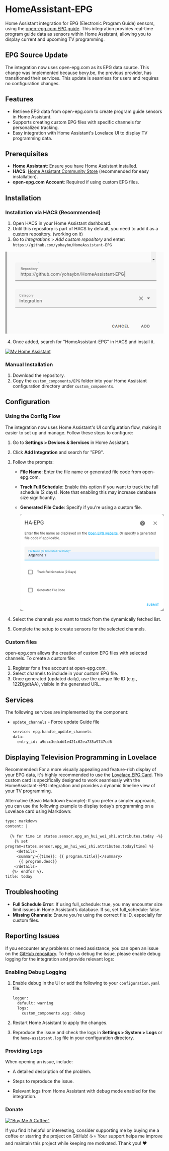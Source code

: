 # HomeAssistant-EPG

Home Assistant integration for EPG (Electronic Program Guide) sensors, using the [open-epg.com EPG guide](https://www.open-epg.com/app/index.php). This integration provides real-time program guide data as sensors within Home Assistant, allowing you to display current and upcoming TV programming.

## EPG Source Update

The integration now uses open-epg.com as its EPG data source. This change was implemented because bevy.be, the previous provider, has transitioned their services. This update is seamless for users and requires no configuration changes.

## Features
- Retrieve EPG data from open-epg.com to create program guide sensors in Home Assistant.
- Supports creating custom EPG files with specific channels for personalized tracking.
- Easy integration with Home Assistant's Lovelace UI to display TV programming data.

## Prerequisites
- **Home Assistant**: Ensure you have Home Assistant installed.
- **HACS**: [Home Assistant Community Store](https://hacs.xyz/) (recommended for easy installation).
- **open-epg.com Account**: Required if using custom EPG files.
  
## Installation 

### Installation via HACS (Recommended)
1. Open HACS in your Home Assistant dashboard.
2. Until this repository is part of HACS by default, you need to add it as a custom repository. (working on it)
3. Go to *Integrations* > *Add custom repository* and enter:  ``` https://github.com/yohaybn/HomeAssistant-EPG ```


![Adding custom repository](/images/custom_repo.png)

4. Once added, search for "HomeAssistant-EPG" in HACS and install it.

[![My Home Assistant](https://my.home-assistant.io/badges/hacs_repository.svg)](https://my.home-assistant.io/redirect/hacs_repository/?repository=HomeAssistant-EPG&owner=yohaybn)

### Manual Installation
1. Download the repository.
2. Copy the `custom_components/EPG` folder into your Home Assistant configuration directory under `custom_components`.



## Configuration

### Using the Config Flow

The integration now uses Home Assistant's UI configuration flow, making it easier to set up and manage. Follow these steps to configure:

1.  Go to **Settings > Devices & Services** in Home Assistant.
    
2.  Click **Add Integration** and search for "EPG".
    
3.  Follow the prompts:
    
    -   **File Name**: Enter the file name or generated file code from open-epg.com.
        
    -   **Track Full Schedule**: Enable this option if you want to track the full schedule (2 days). Note that enabling this may increase database size significantly.
        
    -   **Generated File Code**: Specify if you're using a custom file.
  
        ![Config flow](/images/config_flow.png)
        
4.  Select the channels you want to track from the dynamically fetched list.
    
5.  Complete the setup to create sensors for the selected channels.

### Custom files
open-epg.com allows the creation of custom EPG files with selected channels. To create a custom file:
1. Register for a free account at open-epg.com.
2. Select channels to include in your custom EPG file.
3. Once generated (updated daily), use the unique file ID (e.g., 122DjgdtAA), visible in the generated URL.


## Services

The following services are implemented by the component:
- `update_channels` - Force update Guide file
    ```
    service: epg.handle_update_channels
    data:
      entry_id: a9dcc3edcdd1e421c62ea735a9747cd6
    ```


## Displaying Television Programming in Lovelace
Recommended: For a more visually appealing and feature-rich display of your EPG data, it's highly recommended to use the [Lovelace EPG Card](https://github.com/yohaybn/lovelace-epg-card).  This custom card is specifically designed to work seamlessly with the HomeAssistant-EPG integration and provides a dynamic timeline view of your TV programming.

Alternative (Basic Markdown Example):  If you prefer a simpler approach, you can use the following example to display today’s programming on a Lovelace card using Markdown:

```
type: markdown
content: |

  {% for time in states.sensor.epg_an_hui_wei_shi.attributes.today -%}
    {% set program=states.sensor.epg_an_hui_wei_shi.attributes.today[time] %}
     <details>  
     <summary>{{time}}: {{ program.title}}</summary>
      {{ program.desc}}
    </details>
   {%- endfor %}.
title: today

```
## Troubleshooting
- **Full Schedule Error**: If using full_schedule: true, you may encounter size limit issues in Home Assistant’s database. If so, set full_schedule: false.
- **Missing Channels**: Ensure you’re using the correct file ID, especially for custom files.


## Reporting Issues

If you encounter any problems or need assistance, you can open an issue on the [GitHub repository](https://github.com/yohaybn/HomeAssistant-EPG/issues). To help us debug the issue, please enable debug logging for the integration and provide relevant logs:

### Enabling Debug Logging

1.  Enable debug in the UI or add the following to your `configuration.yaml` file:
    
    ```
    logger:
      default: warning
      logs:
        custom_components.epg: debug
    ```
    
2.  Restart Home Assistant to apply the changes.
    
3.  Reproduce the issue and check the logs in **Settings > System > Logs** or the `home-assistant.log` file in your configuration directory.
    

### Providing Logs

When opening an issue, include:

-   A detailed description of the problem.
    
-   Steps to reproduce the issue.
    
-   Relevant logs from Home Assistant with debug mode enabled for the integration.


### Donate
[!["Buy Me A Coffee"](https://www.buymeacoffee.com/assets/img/custom_images/orange_img.png)](https://www.buymeacoffee.com/yohaybn)

If you find it helpful or interesting, consider supporting me by buying me a coffee or starring the project on GitHub! ☕⭐
Your support helps me improve and maintain this project while keeping me motivated. Thank you! ❤️


